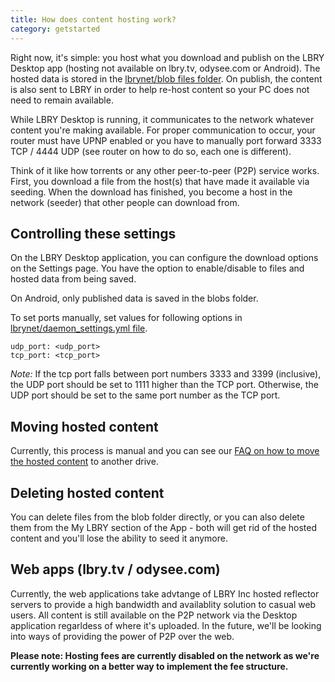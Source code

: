 ```yaml
---
title: How does content hosting work?
category: getstarted
---
```


Right now, it's simple: you host what you download and publish on the LBRY Desktop app (hosting not available on lbry.tv, odysee.com or Android). The hosted data is stored in the [lbrynet/blob files folder](https://lbry.com/faq/lbry-directories). On publish, the content is also sent to LBRY in order to help re-host content so your PC does not need to remain available.

While LBRY Desktop is running, it communicates to the network whatever content you're making available. For proper communication to occur, your router must have UPNP enabled or you have to manually port forward 3333 TCP / 4444 UDP (see router on how to do so, each one is different).

Think of it like how torrents or any other peer-to-peer (P2P) service works. First, you download a file from the host(s) that have made it available via seeding. When the download has finished, you become a host in the network (seeder) that other people can download from.

## Controlling these settings
On the LBRY Desktop application, you can configure the download options on the Settings page. You have the option to enable/disable to files and hosted data from being saved.

On Android, only published data is saved in the blobs folder.

To set ports manually, set values for following options in [lbrynet/daemon_settings.yml file](https://lbry.com/faq/lbry-directories).<br>
```
udp_port: <udp_port>
tcp_port: <tcp_port>
```
_Note:_ If the tcp port falls between port numbers 3333 and 3399 (inclusive), the UDP port should be set to 1111 higher than the TCP port. Otherwise, the UDP port should be set to the same port number as the TCP port.

## Moving hosted content
Currently, this process is manual and you can see our [FAQ on how to move the hosted content](/faq/how-to-change-lbry-blob-files) to another drive.

## Deleting hosted content
You can delete files from the blob folder directly, or you can also delete them from the My LBRY section of the App - both will get rid of the hosted content and you'll lose the ability to seed it anymore.

## Web apps (lbry.tv / odysee.com)
Currently, the web applications take advtange of LBRY Inc hosted reflector servers to provide a high bandwidth and availablity solution to casual web users. All content is still available on the P2P network via the Desktop application regarldess of where it's uploaded. In the future, we'll be looking into ways of providing the power of P2P over the web. 

**Please note: Hosting fees are currently disabled on the network as we're currently working on a better way to implement the fee structure.**
